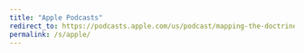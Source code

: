 ```yaml
---
title: "Apple Podcasts"
redirect_to: https://podcasts.apple.com/us/podcast/mapping-the-doctrine-of-discovery/id1609802758
permalink: /s/apple/
---
```


